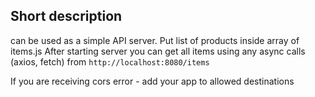 ## Short description

can be used as a simple API server.
Put list of products inside array of items.js
After starting server you can get all items using any async calls (axios, fetch) from
``
http://localhost:8080/items
``

If you are receiving cors error - add your app to allowed destinations